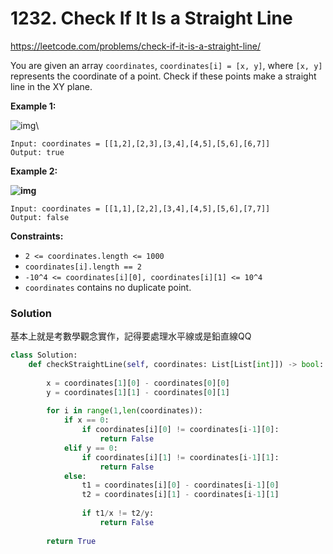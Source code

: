 # 1232. Check If It Is a Straight Line

https://leetcode.com/problems/check-if-it-is-a-straight-line/

You are given an array `coordinates`, `coordinates[i] = [x, y]`, where `[x, y]` represents the coordinate of a point. Check if these points make a straight line in the XY plane.

**Example 1:**

![img](https://assets.leetcode.com/uploads/2019/10/15/untitled-diagram-2.jpg)\

```
Input: coordinates = [[1,2],[2,3],[3,4],[4,5],[5,6],[6,7]]
Output: true
```

**Example 2:**

**![img](https://assets.leetcode.com/uploads/2019/10/09/untitled-diagram-1.jpg)**

```
Input: coordinates = [[1,1],[2,2],[3,4],[4,5],[5,6],[7,7]]
Output: false
```

 

**Constraints:**

- `2 <= coordinates.length <= 1000`
- `coordinates[i].length == 2`
- `-10^4 <= coordinates[i][0], coordinates[i][1] <= 10^4`
- `coordinates` contains no duplicate point.



### Solution

基本上就是考數學觀念實作，記得要處理水平線或是鉛直線QQ

```python
class Solution:
    def checkStraightLine(self, coordinates: List[List[int]]) -> bool:
        
        x = coordinates[1][0] - coordinates[0][0]
        y = coordinates[1][1] - coordinates[0][1]
          
        for i in range(1,len(coordinates)):
            if x == 0:
                if coordinates[i][0] != coordinates[i-1][0]:
                    return False
            elif y == 0:
                if coordinates[i][1] != coordinates[i-1][1]:
                    return False
            else:      
                t1 = coordinates[i][0] - coordinates[i-1][0]
                t2 = coordinates[i][1] - coordinates[i-1][1]
            
                if t1/x != t2/y:
                    return False
        
        return True
```

